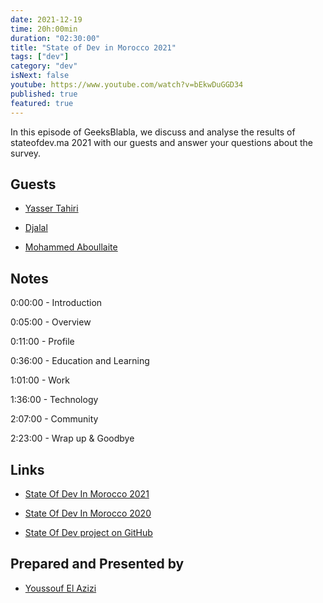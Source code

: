 ```yaml
---
date: 2021-12-19
time: 20h:00min
duration: "02:30:00"
title: "State of Dev in Morocco 2021"
tags: ["dev"]
category: "dev"
isNext: false
youtube: https://www.youtube.com/watch?v=bEkwDuGGD34
published: true
featured: true
---
```


In this episode of GeeksBlabla, we discuss and analyse the results of stateofdev.ma 2021 with our guests and answer your questions about the survey.

## Guests

- [Yasser Tahiri](https://www.yezz.me/)

- [Djalal](https://twitter.com/enlamp)

- [Mohammed Aboullaite](https://aboullaite.me)

## Notes

0:00:00 - Introduction

0:05:00 - Overview

0:11:00 - Profile

0:36:00 - Education and Learning

1:01:00 - Work

1:36:00 - Technology

2:07:00 - Community

2:23:00 - Wrap up & Goodbye

## Links

- [State Of Dev In Morocco 2021](https://stateofdev.ma/)

- [State Of Dev In Morocco 2020](https://stateofdev.ma/2020)

- [State Of Dev project on GitHub](https://github.com/DevC-Casa/stateofdev.ma)

## Prepared and Presented by

- [Youssouf El Azizi](https://elazizi.com/)

